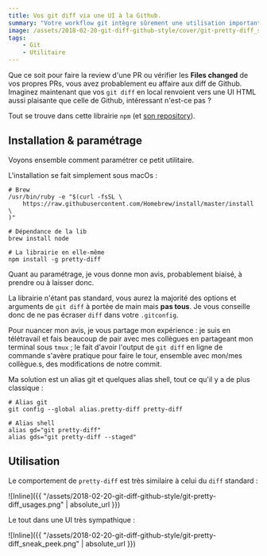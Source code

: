 ```yaml
---
title: Vos git diff via une UI à la Github.
summary: "Votre workflow git intègre sûrement une utilisation importante de git diff. Voyons comment intégrer une belle UI de diff à la Github"
image: /assets/2018-02-20-git-diff-github-style/cover/git-pretty-diff_sneak_peek.png
tags:
    - Git
    - Utilitaire
---
```


Que ce soit pour faire la review d'une PR ou vérifier les **Files changed** de vos propres PRs, vous avez probablement eu affaire aux diff de Github. Imaginez maintenant que vos `git diff` en local renvoient vers une UI HTML aussi plaisante que celle de Github, intéressant n'est-ce pas ?

Tout se trouve dans cette librairie `npm` (et [son repository](https://www.npmjs.com/package/pretty-diff)).

## Installation & paramétrage

Voyons ensemble comment paramétrer ce petit utilitaire.

L'installation se fait simplement sous macOs :

```shell
# Brew
/usr/bin/ruby -e "$(curl -fsSL \
    https://raw.githubusercontent.com/Homebrew/install/master/install \
)"

# Dépendance de la lib
brew install node

# La librairie en elle-même
npm install -g pretty-diff
```

Quant au paramétrage, je vous donne mon avis, probablement biaisé, à prendre ou à laisser donc.

La librairie n'étant pas standard, vous aurez la majorité des options et arguments de `git diff` à portée de main mais **pas tous**. Je vous conseille donc de ne pas écraser `diff` dans votre `.gitconfig`.

Pour nuancer mon avis, je vous partage mon expérience : je suis en télétravail et fais beaucoup de pair avec mes collègues en partageant mon terminal sous `tmux` ; le fait d'avoir l'output de `git diff` en ligne de commande s'avère pratique pour faire le tour, ensemble avec mon/mes collègue.s, des modifications de notre commit.

Ma solution est un alias git et quelques alias shell, tout ce qu'il y a de plus classique :

```shell
# Alias git
git config --global alias.pretty-diff pretty-diff

# Alias shell
alias gd="git pretty-diff"
alias gds="git pretty-diff --staged"
```

## Utilisation

Le comportement de `pretty-diff` est très similaire à celui du `diff` standard :

![Inline]({{ "/assets/2018-02-20-git-diff-github-style/git-pretty-diff_usages.png" | absolute_url }})

Le tout dans une UI très sympathique :

![Inline]({{ "/assets/2018-02-20-git-diff-github-style/git-pretty-diff_sneak_peek.png" | absolute_url }})
